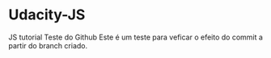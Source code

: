 # Udacity-JS
JS tutorial
Teste do Github
Este é um teste para veficar o efeito do commit a partir do branch criado.
